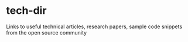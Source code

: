tech-dir
========

Links to useful technical articles, research papers, sample code snippets from the open source community

